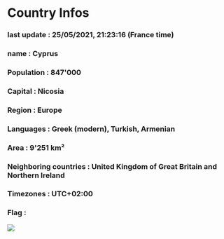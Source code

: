 # Country  Infos
### last update : 25/05/2021, 21:23:16 (France time)

### name : Cyprus
### Population : 847'000
### Capital : Nicosia
### Region : Europe
### Languages : Greek (modern), Turkish, Armenian
### Area : 9'251 km²
### Neighboring countries : United Kingdom of Great Britain and Northern Ireland
### Timezones : UTC+02:00

### Flag :
![](https://restcountries.eu/data/cyp.svg)